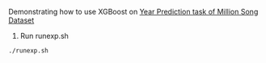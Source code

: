 Demonstrating how to use XGBoost on [Year Prediction task of Million Song Dataset](https://archive.ics.uci.edu/ml/datasets/YearPredictionMSD)

1. Run runexp.sh
```bash
./runexp.sh
```
